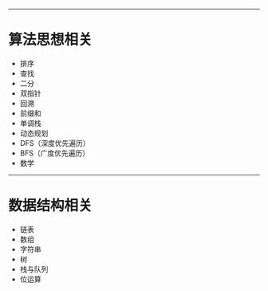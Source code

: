 



---

# 算法思想相关

- 排序
- 查找
- 二分
- 双指针
- 回溯
- 前缀和
- 单调栈
- 动态规划
- DFS（深度优先遍历）
- BFS（广度优先遍历）
- 数学





----

# 数据结构相关

- 链表
- 数组
- 字符串
- 树
- 栈与队列
- 位运算